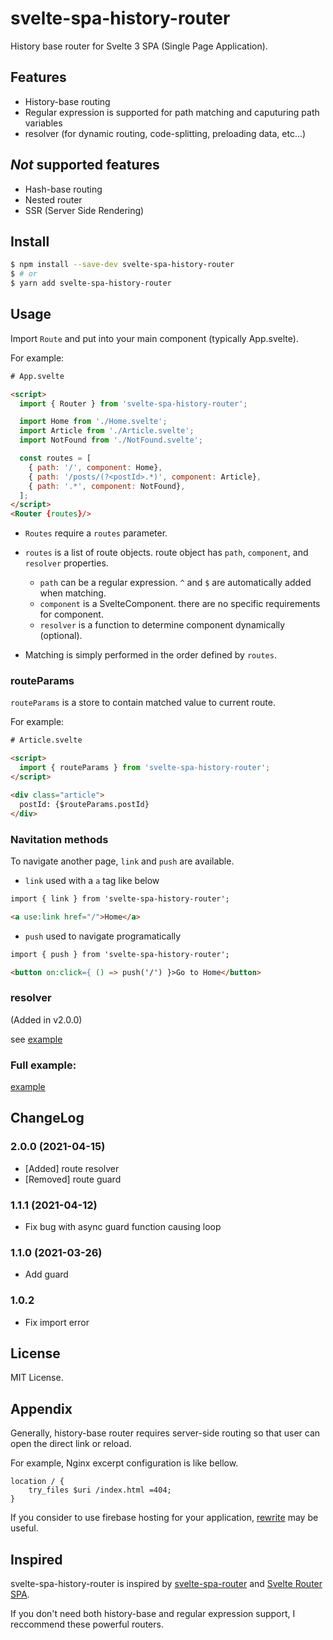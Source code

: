 # svelte-spa-history-router

History base router for Svelte 3 SPA (Single Page Application).

## Features

- History-base routing
- Regular expression is supported for path matching and caputuring path variables
- resolver (for dynamic routing, code-splitting, preloading data, etc...)

## *Not* supported features

- Hash-base routing
- Nested router
- SSR (Server Side Rendering)

## Install

```sh
$ npm install --save-dev svelte-spa-history-router
$ # or
$ yarn add svelte-spa-history-router
```

## Usage

Import `Route` and put into your main component (typically App.svelte).

For example:

```html
# App.svelte

<script>
  import { Router } from 'svelte-spa-history-router';

  import Home from './Home.svelte';
  import Article from './Article.svelte';
  import NotFound from './NotFound.svelte';

  const routes = [
    { path: '/', component: Home},
    { path: '/posts/(?<postId>.*)', component: Article},
    { path: '.*', component: NotFound},
  ];
</script>
<Router {routes}/>
```

* `Routes` require a `routes` parameter.
* `routes` is a list of route objects. route object has `path`, `component`, and `resolver` properties.

  * `path` can be a regular expression. `^` and `$` are automatically added when matching.
  * `component` is a SvelteComponent. there are no specific requirements for component.
  * `resolver` is a function to determine component dynamically (optional).

* Matching is simply performed in the order defined by `routes`.

### routeParams

`routeParams` is a store to contain matched value to current route.

For example:

```html
# Article.svelte

<script>
  import { routeParams } from 'svelte-spa-history-router';
</script>

<div class="article">
  postId: {$routeParams.postId}
</div>
```

### Navitation methods

To navigate another page, `link` and `push` are available.

* `link` used with a `a` tag like below

```html
import { link } from 'svelte-spa-history-router';

<a use:link href="/">Home</a>
```

* `push` used to navigate programatically

```html
import { push } from 'svelte-spa-history-router';

<button on:click={ () => push('/') }>Go to Home</button>
```

### resolver

(Added in v2.0.0)

see [example](https://github.com/ykrods/svelte-spa-history-router/blob/main/example/App.svelte)

### Full example:

[example](https://github.com/ykrods/svelte-spa-history-router/tree/master/example)

## ChangeLog

### 2.0.0 (2021-04-15)

* [Added] route resolver
* [Removed] route guard

### 1.1.1 (2021-04-12)

* Fix bug with async guard function causing loop

### 1.1.0 (2021-03-26)

* Add guard

### 1.0.2

* Fix import error

## License

MIT License.

## Appendix

Generally, history-base router requires server-side routing so that user can open the direct link or reload.

For example, Nginx excerpt configuration is like bellow.

```
location / {
    try_files $uri /index.html =404;
}
```

If you consider to use firebase hosting for your application, [rewrite](https://firebase.google.com/docs/hosting/full-config#rewrites) may be useful.

## Inspired

svelte-spa-history-router is inspired by [svelte-spa-router](https://github.com/ItalyPaleAle/svelte-spa-router) and [Svelte Router SPA](https://github.com/jorgegorka/svelte-router).

If you don't need both history-base and regular expression support, I reccommend these powerful routers.
